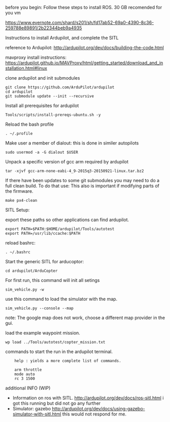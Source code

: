 before you begin: Follow these steps to install ROS.
30 GB recomended for you vm

https://www.evernote.com/shard/s201/sh/fd17ab52-69a0-4390-8c36-259788e89891/2b22344beb9a4935


Instructions to install Ardupilot, and complete the SITL

reference to Ardupilot: http://ardupilot.org/dev/docs/building-the-code.html

mavproxy install instructions: https://ardupilot.github.io/MAVProxy/html/getting_started/download_and_installation.html#linux

clone ardupilot and init submodules

    git clone https://github.com/ArduPilot/ardupilot
    cd ardupilot
    git submodule update --init --recursive
        

Install all prerequisites for ardupilot

    Tools/scripts/install-prereqs-ubuntu.sh -y
    
Reload the bash profile
    
    . ~/.profile

Make user a member of dialout: this is done in similer autopilots
    
    sudo usermod -a -G dialout $USER
    
Unpack a specific version of gcc arm required by ardupilot

    tar -xjvf gcc-arm-none-eabi-4_9-2015q3-20150921-linux.tar.bz2
    
If there have been updates to some git submodules you may need to do a full clean build. To do that use:
This also is important if modifying parts of the firmware.

    make px4-clean
    
SITL Setup:

export these paths so other applications can find ardupilot.

    export PATH=$PATH:$HOME/ardupilot/Tools/autotest
    export PATH=/usr/lib/ccache:$PATH

reload bashrc:
    
    . ~/.bashrc
    
Start the generic SITL for arducoptor:

    cd ardupilot/ArduCopter
    
For first run, this command will init all setings
    
    sim_vehicle.py -w
    
use this command to load the simulator with the map.

    sim_vehicle.py --console --map
note: The google map does not work, choose a different map provider in the gui.



load the example waypoint mission.

    wp load ../Tools/autotest/copter_mission.txt
    
commands to start the run in the ardupilot terminal. 

        help : yields a more complete list of commands.
        
        arm throttle   
        mode auto
        rc 3 1500
        

additional INFO (WIP)
* Information on ros with SITL. http://ardupilot.org/dev/docs/ros-sitl.html
        i got this running but did not go any further
* Simulator: gazebo http://ardupilot.org/dev/docs/using-gazebo-simulator-with-sitl.html
        this would not respond for me.



    